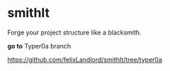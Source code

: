 # smithIt
Forge your project structure like a blacksmith.

**go to** Typer0a branch

https://github.com/felixLandlord/smithIt/tree/typer0a
